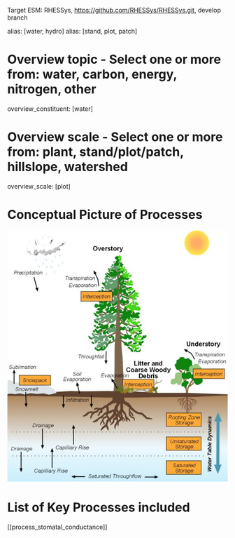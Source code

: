 Target ESM: RHESSys, https://github.com/RHESSys/RHESSys.git, develop branch 

alias: [water, hydro]
alias: [stand, plot, patch]

# Overview topic - Select one or more from: water, carbon, energy, nitrogen,  other
overview_constituent: [water]

# Overview scale - Select one or more from: plant, stand/plot/patch, hillslope, watershed
overview_scale: [plot]
# Conceptual Picture of Processes

![hydro](Figures/patch_hydro.jpg)

# List of Key Processes included





[[process_stomatal_conductance]]